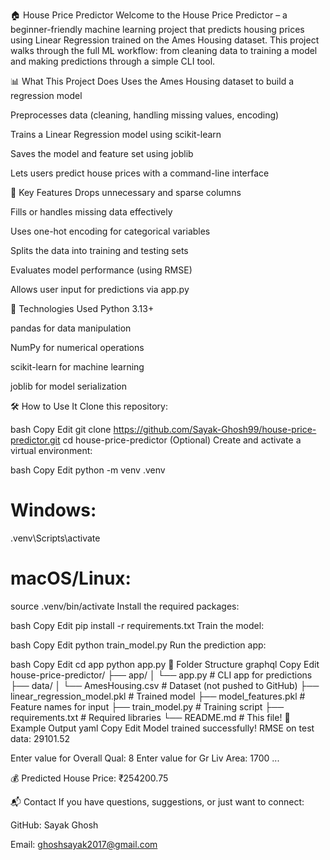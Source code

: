 🏠 House Price Predictor
Welcome to the House Price Predictor – a beginner-friendly machine learning project that predicts housing prices using Linear Regression trained on the Ames Housing dataset. This project walks through the full ML workflow: from cleaning data to training a model and making predictions through a simple CLI tool.

📊 What This Project Does
Uses the Ames Housing dataset to build a regression model

Preprocesses data (cleaning, handling missing values, encoding)

Trains a Linear Regression model using scikit-learn

Saves the model and feature set using joblib

Lets users predict house prices with a command-line interface

🚀 Key Features
Drops unnecessary and sparse columns

Fills or handles missing data effectively

Uses one-hot encoding for categorical variables

Splits the data into training and testing sets

Evaluates model performance (using RMSE)

Allows user input for predictions via app.py

🧰 Technologies Used
Python 3.13+

pandas for data manipulation

NumPy for numerical operations

scikit-learn for machine learning

joblib for model serialization


🛠️ How to Use It
Clone this repository:

bash
Copy
Edit
git clone https://github.com/Sayak-Ghosh99/house-price-predictor.git
cd house-price-predictor
(Optional) Create and activate a virtual environment:

bash
Copy
Edit
python -m venv .venv
# Windows:
.venv\Scripts\activate
# macOS/Linux:
source .venv/bin/activate
Install the required packages:

bash
Copy
Edit
pip install -r requirements.txt
Train the model:

bash
Copy
Edit
python train_model.py
Run the prediction app:

bash
Copy
Edit
cd app
python app.py
📁 Folder Structure
graphql
Copy
Edit
house-price-predictor/
├── app/
│   └── app.py                  # CLI app for predictions
├── data/
│   └── AmesHousing.csv         # Dataset (not pushed to GitHub)
├── linear_regression_model.pkl # Trained model
├── model_features.pkl          # Feature names for input
├── train_model.py              # Training script
├── requirements.txt            # Required libraries
└── README.md                   # This file!
💬 Example Output
yaml
Copy
Edit
Model trained successfully!
RMSE on test data: 29101.52

Enter value for Overall Qual: 8
Enter value for Gr Liv Area: 1700
...

💰 Predicted House Price: ₹254200.75

📬 Contact
If you have questions, suggestions, or just want to connect:

GitHub: Sayak Ghosh

Email: ghoshsayak2017@gmail.com